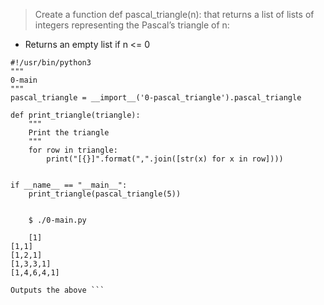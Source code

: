 > Create a function def pascal_triangle(n): that returns a list of lists of integers representing the Pascal’s triangle of n:

- Returns an empty list if n <= 0

```
#!/usr/bin/python3
"""
0-main
"""
pascal_triangle = __import__('0-pascal_triangle').pascal_triangle

def print_triangle(triangle):
    """
    Print the triangle
    """
    for row in triangle:
        print("[{}]".format(",".join([str(x) for x in row])))


if __name__ == "__main__":
    print_triangle(pascal_triangle(5))
    
    
    $ ./0-main.py
    
    [1]
[1,1]
[1,2,1]
[1,3,3,1]
[1,4,6,4,1]

Outputs the above ```
